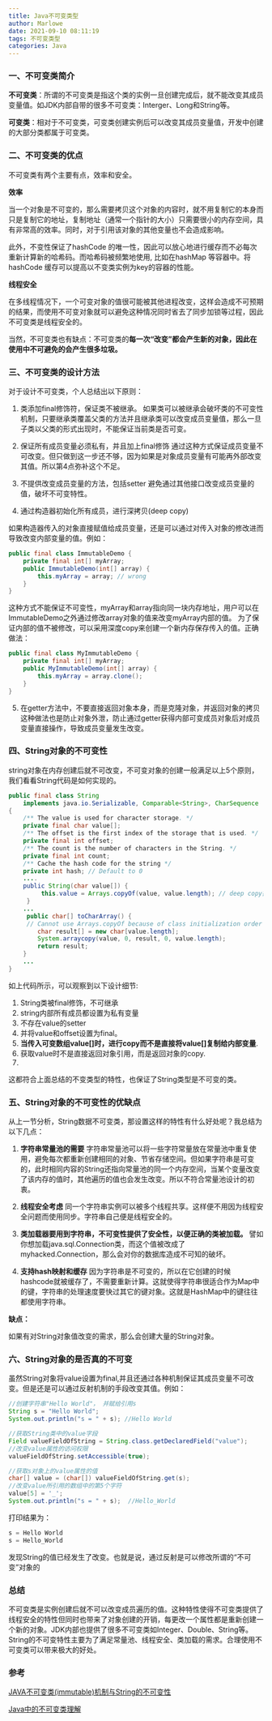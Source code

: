 ```yaml
---
title: Java不可变类型
author: Marlowe
date: 2021-09-10 08:11:19
tags: 不可变类型
categories: Java
---
```


<!--more-->

### 一、不可变类简介

**不可变类**：所谓的不可变类是指这个类的实例一旦创建完成后，就不能改变其成员变量值。如JDK内部自带的很多不可变类：Interger、Long和String等。

**可变类**：相对于不可变类，可变类创建实例后可以改变其成员变量值，开发中创建的大部分类都属于可变类。

### 二、不可变类的优点

不可变类有两个主要有点，效率和安全。

**效率**

当一个对象是不可变的，那么需要拷贝这个对象的内容时，就不用复制它的本身而只是复制它的地址，复制地址（通常一个指针的大小）只需要很小的内存空间，具有非常高的效率。同时，对于引用该对象的其他变量也不会造成影响。

此外，不变性保证了hashCode 的唯一性，因此可以放心地进行缓存而不必每次重新计算新的哈希码。而哈希码被频繁地使用, 比如在hashMap 等容器中。将hashCode 缓存可以提高以不变类实例为key的容器的性能。

**线程安全**

在多线程情况下，一个可变对象的值很可能被其他进程改变，这样会造成不可预期的结果，而使用不可变对象就可以避免这种情况同时省去了同步加锁等过程，因此不可变类是线程安全的。

当然，不可变类也有缺点：不可变类的**每一次“改变”都会产生新的对象，因此在使用中不可避免的会产生很多垃圾。**

### 三、不可变类的设计方法

对于设计不可变类，个人总结出以下原则：

1. 类添加final修饰符，保证类不被继承。
如果类可以被继承会破坏类的不可变性机制，只要继承类覆盖父类的方法并且继承类可以改变成员变量值，那么一旦子类以父类的形式出现时，不能保证当前类是否可变。

2. 保证所有成员变量必须私有，并且加上final修饰
通过这种方式保证成员变量不可改变。但只做到这一步还不够，因为如果是对象成员变量有可能再外部改变其值。所以第4点弥补这个不足。

3. 不提供改变成员变量的方法，包括setter
避免通过其他接口改变成员变量的值，破坏不可变特性。

4. 通过构造器初始化所有成员，进行深拷贝(deep copy)

如果构造器传入的对象直接赋值给成员变量，还是可以通过对传入对象的修改进而导致改变内部变量的值。例如：

```java
public final class ImmutableDemo {  
    private final int[] myArray;  
    public ImmutableDemo(int[] array) {  
        this.myArray = array; // wrong  
    }  
}
```

这种方式不能保证不可变性，myArray和array指向同一块内存地址，用户可以在ImmutableDemo之外通过修改array对象的值来改变myArray内部的值。
为了保证内部的值不被修改，可以采用深度copy来创建一个新内存保存传入的值。正确做法：

```java
public final class MyImmutableDemo {  
    private final int[] myArray;  
    public MyImmutableDemo(int[] array) {  
        this.myArray = array.clone();   
    }   
}
```

5. 在getter方法中，不要直接返回对象本身，而是克隆对象，并返回对象的拷贝
这种做法也是防止对象外泄，防止通过getter获得内部可变成员对象后对成员变量直接操作，导致成员变量发生改变。

### 四、String对象的不可变性

string对象在内存创建后就不可改变，不可变对象的创建一般满足以上5个原则，我们看看String代码是如何实现的。

```java
public final class String
    implements java.io.Serializable, Comparable<String>, CharSequence
{
    /** The value is used for character storage. */
    private final char value[];
    /** The offset is the first index of the storage that is used. */
    private final int offset;
    /** The count is the number of characters in the String. */
    private final int count;
    /** Cache the hash code for the string */
    private int hash; // Default to 0
    ....
    public String(char value[]) {
         this.value = Arrays.copyOf(value, value.length); // deep copy操作
     }
    ...
     public char[] toCharArray() {
     // Cannot use Arrays.copyOf because of class initialization order issues
        char result[] = new char[value.length];
        System.arraycopy(value, 0, result, 0, value.length);
        return result;
    }
    ...
}
```

如上代码所示，可以观察到以下设计细节:

1. String类被final修饰，不可继承
2. string内部所有成员都设置为私有变量
3. 不存在value的setter
4. 并将value和offset设置为final。
5. **当传入可变数组value[]时，进行copy而不是直接将value[]复制给内部变量**.
6. 获取value时不是直接返回对象引用，而是返回对象的copy.
7. 
这都符合上面总结的不变类型的特性，也保证了String类型是不可变的类。

### 五、String对象的不可变性的优缺点

从上一节分析，String数据不可变类，那设置这样的特性有什么好处呢？我总结为以下几点：

1. **字符串常量池的需要**
字符串常量池可以将一些字符常量放在常量池中重复使用，避免每次都重新创建相同的对象、节省存储空间。但如果字符串是可变的，此时相同内容的String还指向常量池的同一个内存空间，当某个变量改变了该内存的值时，其他遍历的值也会发生改变。所以不符合常量池设计的初衷。

2. **线程安全考虑**
同一个字符串实例可以被多个线程共享。这样便不用因为线程安全问题而使用同步。字符串自己便是线程安全的。

3. **类加载器要用到字符串，不可变性提供了安全性，以便正确的类被加载。** 譬如你想加载java.sql.Connection类，而这个值被改成了myhacked.Connection，那么会对你的数据库造成不可知的破坏。

4. **支持hash映射和缓存**
因为字符串是不可变的，所以在它创建的时候hashcode就被缓存了，不需要重新计算。这就使得字符串很适合作为Map中的键，字符串的处理速度要快过其它的键对象。这就是HashMap中的键往往都使用字符串。

**缺点：**

如果有对String对象值改变的需求，那么会创建大量的String对象。

### 六、String对象的是否真的不可变

虽然String对象将value设置为final,并且还通过各种机制保证其成员变量不可改变。但是还是可以通过反射机制的手段改变其值。例如：

```java
//创建字符串"Hello World"， 并赋给引用s
String s = "Hello World"; 
System.out.println("s = " + s); //Hello World

//获取String类中的value字段
Field valueFieldOfString = String.class.getDeclaredField("value");
//改变value属性的访问权限
valueFieldOfString.setAccessible(true);

//获取s对象上的value属性的值
char[] value = (char[]) valueFieldOfString.get(s);
//改变value所引用的数组中的第5个字符
value[5] = '_';
System.out.println("s = " + s);  //Hello_World
```

打印结果为：

```java
s = Hello World
s = Hello_World
```

发现String的值已经发生了改变。也就是说，通过反射是可以修改所谓的“不可变”对象的

### 总结

不可变类是实例创建后就不可以改变成员遍历的值。这种特性使得不可变类提供了线程安全的特性但同时也带来了对象创建的开销，每更改一个属性都是重新创建一个新的对象。JDK内部也提供了很多不可变类如Integer、Double、String等。String的不可变特性主要为了满足常量池、线程安全、类加载的需求。合理使用不可变类可以带来极大的好处。

### 参考

[JAVA不可变类(immutable)机制与String的不可变性](https://cloud.tencent.com/developer/article/1378004)

[Java中的不可变类理解](https://www.cnblogs.com/shamo89/p/10330080.html)